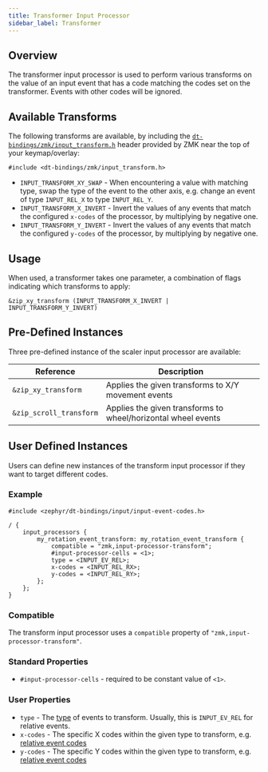 ```yaml
---
title: Transformer Input Processor
sidebar_label: Transformer
---
```


## Overview

The transformer input processor is used to perform various transforms on the value of an input event that has a code matching the codes set on the transformer. Events with other codes will be ignored.

## Available Transforms

The following transforms are available, by including
the [`dt-bindings/zmk/input_transform.h`](https://github.com/zmkfirmware/zmk/blob/main/app/include/dt-bindings/zmk/input_transform.h) header
provided by ZMK near the top of your keymap/overlay:

```dts
#include <dt-bindings/zmk/input_transform.h>
```

- `INPUT_TRANSFORM_XY_SWAP` - When encountering a value with matching type, swap the type of the event to the other axis, e.g. change an event of type `INPUT_REL_X` to type `INPUT_REL_Y`.
- `INPUT_TRANSFORM_X_INVERT` - Invert the values of any events that match the configured `x-codes` of the processor, by multiplying by negative one.
- `INPUT_TRANSFORM_Y_INVERT` - Invert the values of any events that match the configured `y-codes` of the processor, by multiplying by negative one.

## Usage

When used, a transformer takes one parameter, a combination of flags indicating which transforms to apply:

```dts
&zip_xy_transform (INPUT_TRANSFORM_X_INVERT | INPUT_TRANSFORM_Y_INVERT)
```

## Pre-Defined Instances

Three pre-defined instance of the scaler input processor are available:

| Reference               | Description                                                   |
| ----------------------- | ------------------------------------------------------------- |
| `&zip_xy_transform`     | Applies the given transforms to X/Y movement events           |
| `&zip_scroll_transform` | Applies the given transforms to wheel/horizontal wheel events |

## User Defined Instances

Users can define new instances of the transform input processor if they want to target different codes.

### Example

```dts
#include <zephyr/dt-bindings/input/input-event-codes.h>

/ {
    input_processors {
        my_rotation_event_transform: my_rotation_event_transform {
            compatible = "zmk,input-processor-transform";
            #input-processor-cells = <1>;
            type = <INPUT_EV_REL>;
            x-codes = <INPUT_REL_RX>;
            y-codes = <INPUT_REL_RY>;
        };
    };
}
```

### Compatible

The transform input processor uses a `compatible` property of `"zmk,input-processor-transform"`.

### Standard Properties

- `#input-processor-cells` - required to be constant value of `<1>`.

### User Properties

- `type` - The [type](https://github.com/zmkfirmware/zephyr/blob/v3.5.0%2Bzmk-fixes/include/zephyr/dt-bindings/input/input-event-codes.h#L25) of events to transform. Usually, this is `INPUT_EV_REL` for relative events.
- `x-codes` - The specific X codes within the given type to transform, e.g. [relative event codes](https://github.com/zmkfirmware/zephyr/blob/v3.5.0%2Bzmk-fixes/include/zephyr/dt-bindings/input/input-event-codes.h#L245)
- `y-codes` - The specific Y codes within the given type to transform, e.g. [relative event codes](https://github.com/zmkfirmware/zephyr/blob/v3.5.0%2Bzmk-fixes/include/zephyr/dt-bindings/input/input-event-codes.h#L245)
